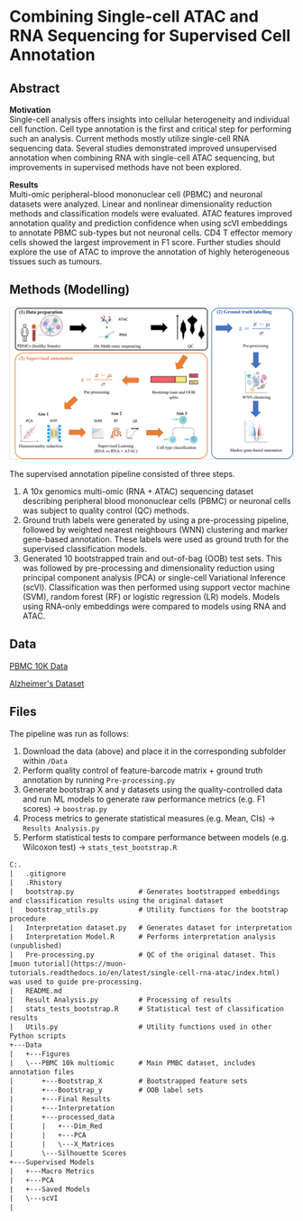 # Combining Single-cell ATAC and RNA Sequencing for Supervised Cell Annotation

## Abstract
**Motivation** <br>
Single-cell analysis offers insights into cellular heterogeneity and individual cell function. Cell type
annotation is the first and critical step for performing such an analysis. Current methods mostly utilize single-cell RNA
sequencing data. Several studies demonstrated improved unsupervised annotation when combining RNA with single-cell
ATAC sequencing, but improvements in supervised methods have not been explored.

**Results** <br>
Multi-omic peripheral-blood mononuclear cell (PBMC) and neuronal datasets were analyzed. Linear and nonlinear dimensionality reduction methods and classification models were evaluated. ATAC features improved annotation
quality and prediction confidence when using scVI embeddings to annotate PBMC sub-types but not neuronal cells. CD4
T effector memory cells showed the largest improvement in F1 score. Further studies should explore the use of ATAC to
improve the annotation of highly heterogeneous tissues such as tumours.

## Methods (Modelling)

![Alt text](image.png)

The supervised annotation pipeline consisted of three steps. 
1. A 10x genomics multi-omic (RNA + ATAC) sequencing dataset describing peripheral blood mononuclear cells (PBMC) or neuronal cells was subject to quality control (QC) methods.
2. Ground truth labels were generated by using a pre-processing pipeline, followed by weighted nearest neighbours (WNN) clustering and marker gene-based annotation. These labels were used as ground truth for the supervised classification models.
3. Generated 10 bootstrapped train and out-of-bag (OOB) test sets. This was followed by pre-processing and dimensionality reduction using principal component analysis (PCA) or single-cell Variational Inference (scVI). Classification was then performed using support vector machine (SVM), random forest (RF) or logistic regression (LR) models. Models using RNA-only embeddings were compared to models using RNA and ATAC. 

## Data
[PBMC 10K Data](https://www.10xgenomics.com/resources/datasets/pbmc-from-a-healthy-donor-granulocytes-removed-through-cell-sorting-10-k-1-standard-1-0-0) 

[Alzheimer's Dataset](https://www.ncbi.nlm.nih.gov/geo/query/acc.cgi?acc=GSE214979)

## Files

The pipeline was run as follows:
1. Download the data (above) and place it in the corresponding subfolder within `/Data`
2. Perform quality control of feature-barcode matrix + ground truth annotation by running `Pre-processing.py`
3. Generate bootstrap X and y datasets using the quality-controlled data and run ML models to generate raw performance metrics (e.g. F1 scores) -> `boostrap.py`
4. Process metrics to generate statistical measures (e.g. Mean, CIs) -> `Results Analysis.py`
5. Perform statistical tests to compare performance between models (e.g. Wilcoxon test) -> `stats_test_bootstrap.R`

```
C:.
|   .gitignore
|   .Rhistory
|   bootstrap.py                # Generates bootstrapped embeddings and classification results using the original dataset
|   bootstrap_utils.py          # Utility functions for the bootstrap procedure
|   Interpretation dataset.py   # Generates dataset for interpretation
|   Interpretation Model.R      # Performs interpretation analysis (unpublished)
|   Pre-processing.py           # QC of the original dataset. This [muon tutorial](https://muon-tutorials.readthedocs.io/en/latest/single-cell-rna-atac/index.html) was used to guide pre-processing.
|   README.md
|   Result Analysis.py          # Processing of results
|   stats_tests_bootstrap.R     # Statistical test of classification results
|   Utils.py                    # Utility functions used in other Python scripts
+---Data
|   +---Figures
|   \---PBMC 10k multiomic      # Main PMBC dataset, includes annotation files
|       +---Bootstrap_X         # Bootstrapped feature sets
|       +---Bootstrap_y         # OOB label sets
|       +---Final Results
|       +---Interpretation
|       +---processed_data
|       |   +---Dim_Red
|       |   +---PCA
|       |   \---X_Matrices
|       \---Silhouette Scores
+---Supervised Models
|   +---Macro Metrics
|   +---PCA
|   +---Saved Models
|   \---scVI
|       
```
